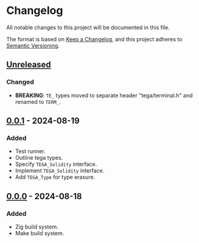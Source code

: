# Changelog

All notable changes to this project will be documented in this file.

The format is based on [Keep a Changelog](https://keepachangelog.com/en/1.0.0/),
and this project adheres to [Semantic Versioning](https://semver.org/spec/v2.0.0.html).

## [Unreleased]

### Changed

- **BREAKING**: `TE_` types moved to separate header "tega/terminal.h" and
  renamed to `TERM_`.

## [0.0.1] - 2024-08-19

### Added

- Test runner.
- Outline tega types.
- Specify `TEGA_Solidity` interface.
- Implement `TEGA_Solidity` interface.
- Add `TEGA_Type` for type erasure.

## [0.0.0] - 2024-08-18

### Added

- Zig build system.
- Make build system.

[Unreleased]: https://github.com/sonro/tega/compare/v0.0.1...HEAD
[0.0.1]: https://github.com/sonro/tega/releases/tag/v0.0.1
[0.0.0]: https://github.com/sonro/tega/releases/tag/v0.0.0
